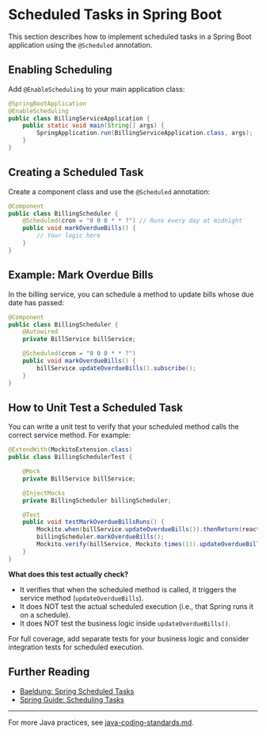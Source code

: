 # Scheduled Tasks in Spring Boot

This section describes how to implement scheduled tasks in a Spring Boot application using the `@Scheduled` annotation.

## Enabling Scheduling

Add `@EnableScheduling` to your main application class:

```java
@SpringBootApplication
@EnableScheduling
public class BillingServiceApplication {
    public static void main(String[] args) {
        SpringApplication.run(BillingServiceApplication.class, args);
    }
}
```

## Creating a Scheduled Task

Create a component class and use the `@Scheduled` annotation:

```java
@Component
public class BillingScheduler {
    @Scheduled(cron = "0 0 0 * * ?") // Runs every day at midnight
    public void markOverdueBills() {
        // Your logic here
    }
}
```


## Example: Mark Overdue Bills

In the billing service, you can schedule a method to update bills whose due date has passed:

```java
@Component
public class BillingScheduler {
    @Autowired
    private BillService billService;

    @Scheduled(cron = "0 0 0 * * ?")
    public void markOverdueBills() {
        billService.updateOverdueBills().subscribe();
    }
}
```

## How to Unit Test a Scheduled Task

You can write a unit test to verify that your scheduled method calls the correct service method. For example:

```java
@ExtendWith(MockitoExtension.class)
public class BillingSchedulerTest {

    @Mock
    private BillService billService;

    @InjectMocks
    private BillingScheduler billingScheduler;

    @Test
    public void testMarkOverdueBillsRuns() {
        Mockito.when(billService.updateOverdueBills()).thenReturn(reactor.core.publisher.Mono.empty());
        billingScheduler.markOverdueBills();
        Mockito.verify(billService, Mockito.times(1)).updateOverdueBills();
    }
}
```

**What does this test actually check?**

- It verifies that when the scheduled method is called, it triggers the service method (`updateOverdueBills`).
- It does NOT test the actual scheduled execution (i.e., that Spring runs it on a schedule).
- It does NOT test the business logic inside `updateOverdueBills()`.

For full coverage, add separate tests for your business logic and consider integration tests for scheduled execution.

## Further Reading

- [Baeldung: Spring Scheduled Tasks](https://www.baeldung.com/spring-scheduled-tasks)
- [Spring Guide: Scheduling Tasks](https://spring.io/guides/gs/scheduling-tasks)

---

For more Java practices, see [java-coding-standards.md](./java-coding-standards.md).
